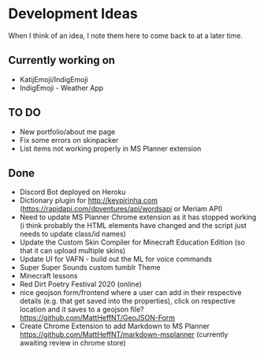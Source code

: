 # Development Ideas
When I think of an idea, I note them here to come back to at a later time.

## Currently working on ##
- KatijEmoji/IndigEmoji
- IndigEmoji - Weather App


## TO DO ##
- New portfolio/about me page
- Fix some errors on skinpacker
- List items not working properly in MS Planner extension

## Done ##
- Discord Bot deployed on Heroku
- Dictionary plugin for http://keypirinha.com (https://rapidapi.com/dpventures/api/wordsapi or Meriam API)
- Need to update MS Planner Chrome extension as it has stopped working (i think probably the HTML elements have changed and the script just needs to update class/id names)
- Update the Custom Skin Compiler for Minecraft Education Edition (so that it can upload multiple skins)
- Update UI for VAFN - build out the ML for voice commands
- Super Super Sounds custom tumblr Theme
- Minecraft lessons
- Red Dirt Poetry Festival 2020 (online)
- nice geojson form/frontend where a user can add in their respective details (e.g. that get saved into the properties), click on respective location and it saves to a geojson file? https://github.com/MattHeffNT/GeoJSON-Form
- Create Chrome Extension to add Markdown to MS Planner https://github.com/MattHeffNT/markdown-msplanner (currently awaiting review in chrome store)
